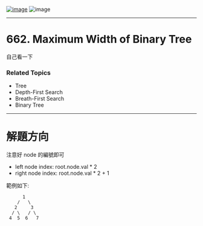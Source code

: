 [![image](https://img.shields.io/badge/Leetcode-Link-blue?logo=leetcode)](https://leetcode.com/problems/maximum-width-of-binary-tree/description/)
![image](https://img.shields.io/badge/Difficulty-Medium-yellow)

---

# 662. Maximum Width of Binary Tree

自己看一下

### Related Topics

- Tree
- Depth-First Search
- Breath-First Search
- Binary Tree
  
---

# 解題方向

注意好 node 的編號即可  
 - left node index: root.node.val * 2
 - right node index: root.node.val * 2 + 1

範例如下:

```
      1
    /   \
   2     3
  / \   / \
 4  5  6   7

```